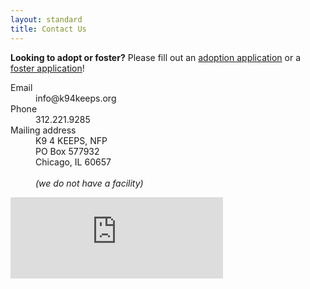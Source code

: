 ```yaml
---
layout: standard
title: Contact Us
---
```

<div class="row">
  <div class="col-md-12">
    <div class="alert alert-info">
      <p><strong>Looking to adopt or foster?</strong> Please fill out an <a href="/adopt/adoption-application">adoption application</a> or a <a href="/adopt/foster-application">foster application</a>!</p>
    </div>
  </div>
  <div class="col-md-4">
    <dl class="dl-horizontal">
      <dt>Email</dt>
      <dd>info@k94keeps.org</dd>
      <dt>Phone</dt>
      <dd>312.221.9285</dd>
      <dt>Mailing address</dt>
      <dd>
        K9 4 KEEPS, NFP<br />
        PO Box 577932<br />
        Chicago, IL 60657<br />
        <br />
        <em>(we do not have a facility)</em>
      </dd>
    </dl>
  </div><!-- /col-med-4 -->
  <div class="col-md-8 text-center">
    <iframe src="https://www.facebook.com/plugins/page.php?href=https%3A%2F%2Fwww.facebook.com%2Fk94keeps&tabs&width=340&height=130&small_header=false&adapt_container_width=true&hide_cover=false&show_facepile=false&appId" width="340" height="130" style="border:none;overflow:hidden" scrolling="no" frameborder="0" allowTransparency="true"></iframe>
  </div><!-- /col-med-8 -->
</div> <!-- /row -->
